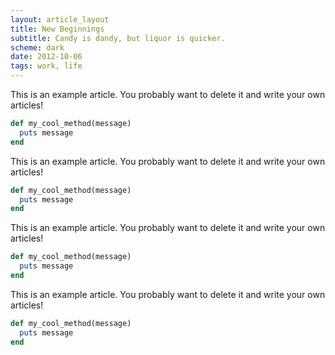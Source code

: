 ```yaml
---
layout: article_layout
title: New Beginnings
subtitle: Candy is dandy, but liquor is quicker.
scheme: dark
date: 2012-10-06
tags: work, life
---
```


This is an example article. You probably want to delete it and write your own articles!

```ruby
def my_cool_method(message)
  puts message
end
```


<div class="wide">This is an example article. You probably want to delete it and write your own articles!</div>

```ruby
def my_cool_method(message)
  puts message
end
```


This is an example article. You probably want to delete it and write your own articles!

```ruby
def my_cool_method(message)
  puts message
end
```


This is an example article. You probably want to delete it and write your own articles!

```ruby
def my_cool_method(message)
  puts message
end
```
